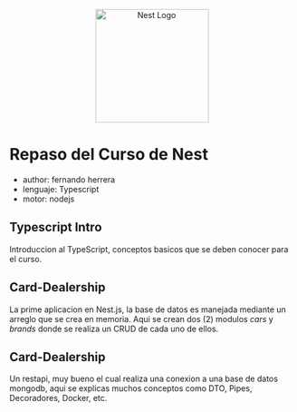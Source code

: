 <p align="center">
  <a href="http://nestjs.com/" target="blank"><img src="https://nestjs.com/img/logo-small.svg" width="200" alt="Nest Logo" /></a>
</p>

# Repaso del Curso de Nest

- author: fernando herrera
- lenguaje: Typescript
- motor: nodejs

## Typescript Intro

Introduccion al TypeScript, conceptos basicos que se deben conocer para el curso.

## Card-Dealership

La prime aplicacion en Nest.js, la base de datos es manejada mediante un arreglo que se crea en memoria. Aqui se crean dos (2) modulos _cars_ y _brands_ donde se realiza un CRUD de cada uno de ellos.

## Card-Dealership

Un restapi, muy bueno el cual realiza una conexion a una base de datos mongodb, aqui se explicas muchos conceptos como DTO, Pipes, Decoradores, Docker, etc.
